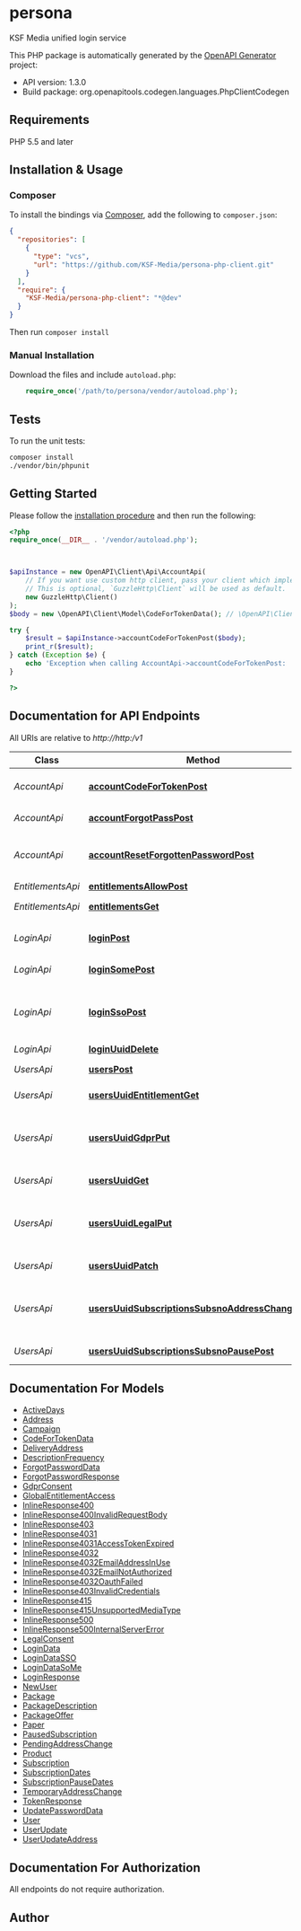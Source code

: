 # persona

KSF Media unified login service

This PHP package is automatically generated by the [OpenAPI Generator](https://openapi-generator.tech) project:

- API version: 1.3.0
- Build package: org.openapitools.codegen.languages.PhpClientCodegen

## Requirements

PHP 5.5 and later

## Installation & Usage

### Composer

To install the bindings via [Composer](http://getcomposer.org/), add the following to `composer.json`:

```json
{
  "repositories": [
    {
      "type": "vcs",
      "url": "https://github.com/KSF-Media/persona-php-client.git"
    }
  ],
  "require": {
    "KSF-Media/persona-php-client": "*@dev"
  }
}
```

Then run `composer install`

### Manual Installation

Download the files and include `autoload.php`:

```php
    require_once('/path/to/persona/vendor/autoload.php');
```

## Tests

To run the unit tests:

```bash
composer install
./vendor/bin/phpunit
```

## Getting Started

Please follow the [installation procedure](#installation--usage) and then run the following:

```php
<?php
require_once(__DIR__ . '/vendor/autoload.php');



$apiInstance = new OpenAPI\Client\Api\AccountApi(
    // If you want use custom http client, pass your client which implements `GuzzleHttp\ClientInterface`.
    // This is optional, `GuzzleHttp\Client` will be used as default.
    new GuzzleHttp\Client()
);
$body = new \OpenAPI\Client\Model\CodeForTokenData(); // \OpenAPI\Client\Model\CodeForTokenData | 

try {
    $result = $apiInstance->accountCodeForTokenPost($body);
    print_r($result);
} catch (Exception $e) {
    echo 'Exception when calling AccountApi->accountCodeForTokenPost: ', $e->getMessage(), PHP_EOL;
}

?>
```

## Documentation for API Endpoints

All URIs are relative to *http://http:/v1*

Class | Method | HTTP request | Description
------------ | ------------- | ------------- | -------------
*AccountApi* | [**accountCodeForTokenPost**](docs/Api/AccountApi.md#accountcodefortokenpost) | **POST** /account/codeForToken | Get a password reset token
*AccountApi* | [**accountForgotPassPost**](docs/Api/AccountApi.md#accountforgotpasspost) | **POST** /account/forgotPass | Forgot Password
*AccountApi* | [**accountResetForgottenPasswordPost**](docs/Api/AccountApi.md#accountresetforgottenpasswordpost) | **POST** /account/resetForgottenPassword | Reset a forgotten password with a token
*EntitlementsApi* | [**entitlementsAllowPost**](docs/Api/EntitlementsApi.md#entitlementsallowpost) | **POST** /entitlements/allow | 
*EntitlementsApi* | [**entitlementsGet**](docs/Api/EntitlementsApi.md#entitlementsget) | **GET** /entitlements | List all entitlements
*LoginApi* | [**loginPost**](docs/Api/LoginApi.md#loginpost) | **POST** /login | Login with email and password
*LoginApi* | [**loginSomePost**](docs/Api/LoginApi.md#loginsomepost) | **POST** /login/some | Login with social media
*LoginApi* | [**loginSsoPost**](docs/Api/LoginApi.md#loginssopost) | **POST** /login/sso | Login with the AccessToken given by the SSO auth
*LoginApi* | [**loginUuidDelete**](docs/Api/LoginApi.md#loginuuiddelete) | **DELETE** /login/{uuid} | Logout
*UsersApi* | [**usersPost**](docs/Api/UsersApi.md#userspost) | **POST** /users | Create a new user.
*UsersApi* | [**usersUuidEntitlementGet**](docs/Api/UsersApi.md#usersuuidentitlementget) | **GET** /users/{uuid}/entitlement | Get users entitlements.
*UsersApi* | [**usersUuidGdprPut**](docs/Api/UsersApi.md#usersuuidgdprput) | **PUT** /users/{uuid}/gdpr | Updates the GDPR consent settings for a given user.
*UsersApi* | [**usersUuidGet**](docs/Api/UsersApi.md#usersuuidget) | **GET** /users/{uuid} | Get user by UUID.
*UsersApi* | [**usersUuidLegalPut**](docs/Api/UsersApi.md#usersuuidlegalput) | **PUT** /users/{uuid}/legal | Updates the legal consent settings for a given user.
*UsersApi* | [**usersUuidPatch**](docs/Api/UsersApi.md#usersuuidpatch) | **PATCH** /users/{uuid} | Update a user
*UsersApi* | [**usersUuidSubscriptionsSubsnoAddressChangePost**](docs/Api/UsersApi.md#usersuuidsubscriptionssubsnoaddresschangepost) | **POST** /users/{uuid}/subscriptions/{subsno}/addressChange | Make a temporary address change for a subscription
*UsersApi* | [**usersUuidSubscriptionsSubsnoPausePost**](docs/Api/UsersApi.md#usersuuidsubscriptionssubsnopausepost) | **POST** /users/{uuid}/subscriptions/{subsno}/pause | Pause users subscription


## Documentation For Models

 - [ActiveDays](docs/Model/ActiveDays.md)
 - [Address](docs/Model/Address.md)
 - [Campaign](docs/Model/Campaign.md)
 - [CodeForTokenData](docs/Model/CodeForTokenData.md)
 - [DeliveryAddress](docs/Model/DeliveryAddress.md)
 - [DescriptionFrequency](docs/Model/DescriptionFrequency.md)
 - [ForgotPasswordData](docs/Model/ForgotPasswordData.md)
 - [ForgotPasswordResponse](docs/Model/ForgotPasswordResponse.md)
 - [GdprConsent](docs/Model/GdprConsent.md)
 - [GlobalEntitlementAccess](docs/Model/GlobalEntitlementAccess.md)
 - [InlineResponse400](docs/Model/InlineResponse400.md)
 - [InlineResponse400InvalidRequestBody](docs/Model/InlineResponse400InvalidRequestBody.md)
 - [InlineResponse403](docs/Model/InlineResponse403.md)
 - [InlineResponse4031](docs/Model/InlineResponse4031.md)
 - [InlineResponse4031AccessTokenExpired](docs/Model/InlineResponse4031AccessTokenExpired.md)
 - [InlineResponse4032](docs/Model/InlineResponse4032.md)
 - [InlineResponse4032EmailAddressInUse](docs/Model/InlineResponse4032EmailAddressInUse.md)
 - [InlineResponse4032EmailNotAuthorized](docs/Model/InlineResponse4032EmailNotAuthorized.md)
 - [InlineResponse4032OauthFailed](docs/Model/InlineResponse4032OauthFailed.md)
 - [InlineResponse403InvalidCredentials](docs/Model/InlineResponse403InvalidCredentials.md)
 - [InlineResponse415](docs/Model/InlineResponse415.md)
 - [InlineResponse415UnsupportedMediaType](docs/Model/InlineResponse415UnsupportedMediaType.md)
 - [InlineResponse500](docs/Model/InlineResponse500.md)
 - [InlineResponse500InternalServerError](docs/Model/InlineResponse500InternalServerError.md)
 - [LegalConsent](docs/Model/LegalConsent.md)
 - [LoginData](docs/Model/LoginData.md)
 - [LoginDataSSO](docs/Model/LoginDataSSO.md)
 - [LoginDataSoMe](docs/Model/LoginDataSoMe.md)
 - [LoginResponse](docs/Model/LoginResponse.md)
 - [NewUser](docs/Model/NewUser.md)
 - [Package](docs/Model/Package.md)
 - [PackageDescription](docs/Model/PackageDescription.md)
 - [PackageOffer](docs/Model/PackageOffer.md)
 - [Paper](docs/Model/Paper.md)
 - [PausedSubscription](docs/Model/PausedSubscription.md)
 - [PendingAddressChange](docs/Model/PendingAddressChange.md)
 - [Product](docs/Model/Product.md)
 - [Subscription](docs/Model/Subscription.md)
 - [SubscriptionDates](docs/Model/SubscriptionDates.md)
 - [SubscriptionPauseDates](docs/Model/SubscriptionPauseDates.md)
 - [TemporaryAddressChange](docs/Model/TemporaryAddressChange.md)
 - [TokenResponse](docs/Model/TokenResponse.md)
 - [UpdatePasswordData](docs/Model/UpdatePasswordData.md)
 - [User](docs/Model/User.md)
 - [UserUpdate](docs/Model/UserUpdate.md)
 - [UserUpdateAddress](docs/Model/UserUpdateAddress.md)


## Documentation For Authorization

All endpoints do not require authorization.

## Author



